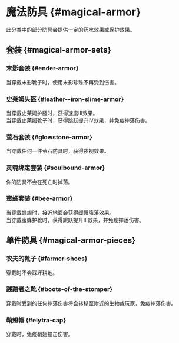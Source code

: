# 魔法防具 {#magical-armor}

此分类中的部分防具会提供一定的药水效果或保护效果。

## 套装 {#magical-armor-sets}

### 末影套装 {#ender-armor}

当穿戴末影靴子时，使用末影珍珠不再受到伤害。

### 史莱姆头盔 {#leather--iron-slime-armor}

当穿戴史莱姆护腿时，获得速度III效果。  
当穿戴史莱姆靴子时，获得跳跃提升IV效果，并免疫摔落伤害。

### 萤石套装 {#glowstone-armor}

当穿戴任何一件萤石防具时，获得夜视效果。

### 灵魂绑定套装 {#soulbound-armor}

你的防具不会在死亡时掉落。

### 蜜蜂套装 {#bee-armor}

当穿戴蜂翅时，接近地面会获得缓慢降落效果。  
当穿戴蜜蜂护靴时，获得跳跃提升III效果，并免疫摔落伤害。

## 单件防具 {#magical-armor-pieces}

### 农夫的靴子 {#farmer-shoes}

穿戴时不会踩坏耕地。

### 践踏者之靴 {#boots-of-the-stomper}

穿戴时受到的任何摔落伤害将会转移至附近的生物或玩家，免疫摔落伤害。

### 鞘翅帽 {#elytra-cap}

穿戴时，免疫鞘翅撞击伤害。
